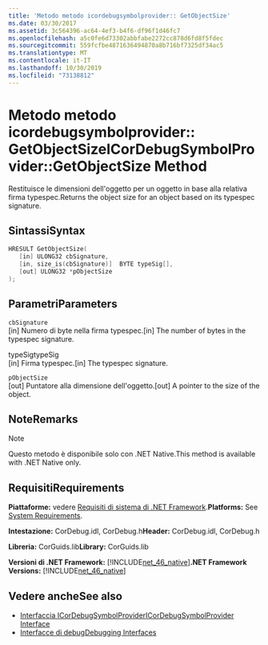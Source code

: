 ```yaml
---
title: 'Metodo metodo icordebugsymbolprovider:: GetObjectSize'
ms.date: 03/30/2017
ms.assetid: 3c564396-ac64-4ef3-b4f6-df96f1d46fc7
ms.openlocfilehash: a5c0fe6d73302abbfabe2272cc878d6fd8f5fdec
ms.sourcegitcommit: 559fcfbe4871636494870a8b716bf7325df34ac5
ms.translationtype: MT
ms.contentlocale: it-IT
ms.lasthandoff: 10/30/2019
ms.locfileid: "73138812"
---
```

# <a name="icordebugsymbolprovidergetobjectsize-method"></a><span data-ttu-id="e2df6-102">Metodo metodo icordebugsymbolprovider:: GetObjectSize</span><span class="sxs-lookup"><span data-stu-id="e2df6-102">ICorDebugSymbolProvider::GetObjectSize Method</span></span>
<span data-ttu-id="e2df6-103">Restituisce le dimensioni dell'oggetto per un oggetto in base alla relativa firma typespec.</span><span class="sxs-lookup"><span data-stu-id="e2df6-103">Returns the object size for an object based on its typespec signature.</span></span>  
  
## <a name="syntax"></a><span data-ttu-id="e2df6-104">Sintassi</span><span class="sxs-lookup"><span data-stu-id="e2df6-104">Syntax</span></span>  
  
```cpp  
HRESULT GetObjectSize(  
   [in] ULONG32 cbSignature,  
   [in, size_is(cbSignature)]  BYTE typeSig[],  
   [out] ULONG32 *pObjectSize  
);  
```  
  
## <a name="parameters"></a><span data-ttu-id="e2df6-105">Parametri</span><span class="sxs-lookup"><span data-stu-id="e2df6-105">Parameters</span></span>  
 `cbSignature`  
 <span data-ttu-id="e2df6-106">[in] Numero di byte nella firma typespec.</span><span class="sxs-lookup"><span data-stu-id="e2df6-106">[in] The number of bytes in the typespec signature.</span></span>  
  
 <span data-ttu-id="e2df6-107">typeSig</span><span class="sxs-lookup"><span data-stu-id="e2df6-107">typeSig</span></span>  
 <span data-ttu-id="e2df6-108">[in] Firma typespec.</span><span class="sxs-lookup"><span data-stu-id="e2df6-108">[in] The typespec signature.</span></span>  
  
 `pObjectSize`  
 <span data-ttu-id="e2df6-109">[out] Puntatore alla dimensione dell'oggetto.</span><span class="sxs-lookup"><span data-stu-id="e2df6-109">[out] A pointer to the size of the object.</span></span>  
  
## <a name="remarks"></a><span data-ttu-id="e2df6-110">Note</span><span class="sxs-lookup"><span data-stu-id="e2df6-110">Remarks</span></span>  
  
> [!NOTE]
> <span data-ttu-id="e2df6-111">Questo metodo è disponibile solo con .NET Native.</span><span class="sxs-lookup"><span data-stu-id="e2df6-111">This method is available with .NET Native only.</span></span>  
  
## <a name="requirements"></a><span data-ttu-id="e2df6-112">Requisiti</span><span class="sxs-lookup"><span data-stu-id="e2df6-112">Requirements</span></span>  
 <span data-ttu-id="e2df6-113">**Piattaforme:** vedere [Requisiti di sistema di .NET Framework](../../../../docs/framework/get-started/system-requirements.md).</span><span class="sxs-lookup"><span data-stu-id="e2df6-113">**Platforms:** See [System Requirements](../../../../docs/framework/get-started/system-requirements.md).</span></span>  
  
 <span data-ttu-id="e2df6-114">**Intestazione:** CorDebug.idl, CorDebug.h</span><span class="sxs-lookup"><span data-stu-id="e2df6-114">**Header:** CorDebug.idl, CorDebug.h</span></span>  
  
 <span data-ttu-id="e2df6-115">**Libreria:** CorGuids.lib</span><span class="sxs-lookup"><span data-stu-id="e2df6-115">**Library:** CorGuids.lib</span></span>  
  
 <span data-ttu-id="e2df6-116">**Versioni di .NET Framework:** [!INCLUDE[net_46_native](../../../../includes/net-46-native-md.md)]</span><span class="sxs-lookup"><span data-stu-id="e2df6-116">**.NET Framework Versions:** [!INCLUDE[net_46_native](../../../../includes/net-46-native-md.md)]</span></span>  
  
## <a name="see-also"></a><span data-ttu-id="e2df6-117">Vedere anche</span><span class="sxs-lookup"><span data-stu-id="e2df6-117">See also</span></span>

- [<span data-ttu-id="e2df6-118">Interfaccia ICorDebugSymbolProvider</span><span class="sxs-lookup"><span data-stu-id="e2df6-118">ICorDebugSymbolProvider Interface</span></span>](../../../../docs/framework/unmanaged-api/debugging/icordebugsymbolprovider-interface.md)
- [<span data-ttu-id="e2df6-119">Interfacce di debug</span><span class="sxs-lookup"><span data-stu-id="e2df6-119">Debugging Interfaces</span></span>](../../../../docs/framework/unmanaged-api/debugging/debugging-interfaces.md)
